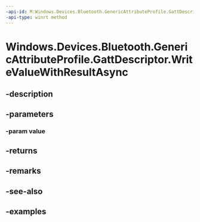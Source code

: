 ```yaml
---
-api-id: M:Windows.Devices.Bluetooth.GenericAttributeProfile.GattDescriptor.WriteValueWithResultAsync(Windows.Storage.Streams.IBuffer)
-api-type: winrt method
---
```


<!-- Method syntax.
public IAsyncOperation<GattWriteResult> GattDescriptor.WriteValueWithResultAsync(IBuffer value)
-->

# Windows.Devices.Bluetooth.GenericAttributeProfile.GattDescriptor.WriteValueWithResultAsync

## -description

## -parameters

### -param value

## -returns

## -remarks

## -see-also

## -examples

